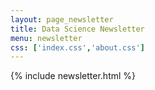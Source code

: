 ```yaml
---
layout: page_newsletter
title: Data Science Newsletter
menu: newsletter
css: ['index.css','about.css']
---
```


{% include newsletter.html %}


